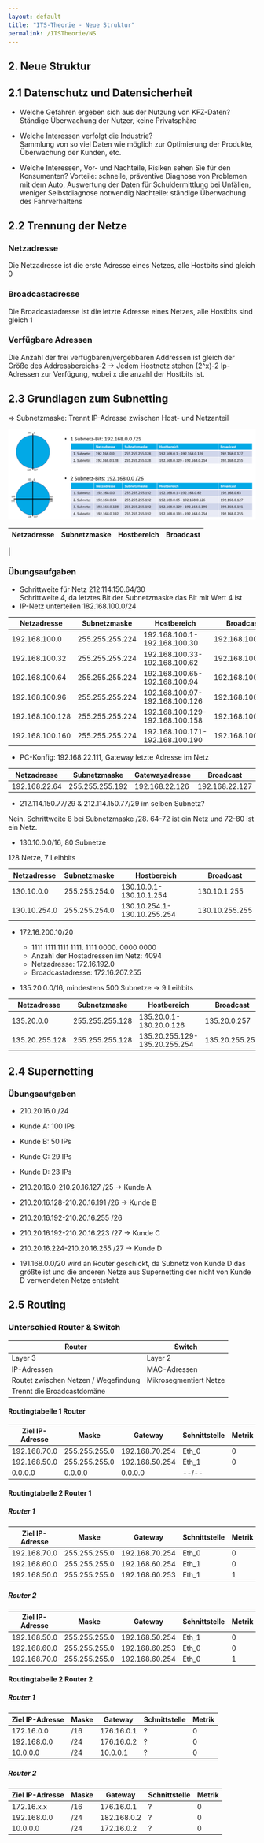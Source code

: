 ```yaml
---
layout: default
title: "ITS-Theorie - Neue Struktur"
permalink: /ITSTheorie/NS
---
```


## 2. Neue Struktur

## 2.1 Datenschutz und Datensicherheit

- Welche Gefahren ergeben sich aus der Nutzung von KFZ-Daten?<br>
Ständige Überwachung der Nutzer, keine Privatsphäre

- Welche Interessen verfolgt die Industrie?<br>
Sammlung von so viel Daten wie möglich zur Optimierung der Produkte, Überwachung der Kunden, etc.

- Welche Interessen, Vor- und Nachteile, Risiken sehen Sie für den Konsumenten?
Vorteile: schnelle, präventive Diagnose von Problemen mit dem Auto, Auswertung der Daten für Schuldermittlung bei Unfällen, weniger Selbstdiagnose notwendig
Nachteile: ständige Überwachung des Fahrverhaltens

## 2.2 Trennung der Netze

### Netzadresse

Die Netzadresse ist die erste Adresse eines Netzes, alle Hostbits sind gleich 0

### Broadcastadresse

Die Broadcastadresse ist die letzte Adresse eines Netzes, alle Hostbits sind gleich 1

### Verfügbare Adressen

Die Anzahl der frei verfügbaren/vergebbaren Addressen ist gleich der Größe des Addressbereichs-2
-> Jedem Hostnetz stehen (2^x)-2 Ip-Adressen zur Verfügung, wobei x die anzahl der Hostbits ist.

## 2.3 Grundlagen zum Subnetting

=> Subnetzmaske: Trennt IP-Adresse zwischen Host- und Netzanteil

![Subnetzkuchen](images/Subnetzkuchen.png)

|Netzadresse|Subnetzmaske|Hostbereich|Broadcast|
|--|--|--|--|
|

### Übungsaufgaben

- Schrittweite für Netz 212.114.150.64/30<br>
Schrittweite 4, da letztes Bit der Subnetzmaske das Bit mit Wert 4 ist
- IP-Netz unterteilen 182.168.100.0/24<br>

|Netzadresse|Subnetzmaske|Hostbereich|Broadcast|
|--|--|--|--|
|192.168.100.0|255.255.255.224|192.168.100.1-192.168.100.30|192.168.100.31|
|192.168.100.32|255.255.255.224|192.168.100.33-192.168.100.62|192.168.100.63|
|192.168.100.64|255.255.255.224|192.168.100.65-192.168.100.94|192.168.100.95|
|192.168.100.96|255.255.255.224|192.168.100.97-192.168.100.126|192.168.100.127|
192.168.100.128|255.255.255.224|192.168.100.129-192.168.100.158|192.168.100.159|
|192.168.100.160|255.255.255.224|192.168.100.171-192.168.100.190|192.168.100.191|

- PC-Konfig: 192.168.22.111, Gateway letzte Adresse im Netz

|Netzadresse|Subnetzmaske|Gatewayadresse|Broadcast|
|--|--|--|--|
|192.168.22.64|255.255.255.192|192.168.22.126|192.168.22.127|

- 212.114.150.77/29 & 212.114.150.77/29 im selben Subnetz?

Nein. Schrittweite 8 bei Subnetzmaske /28. 64-72 ist ein Netz und 72-80 ist ein Netz.

- 130.10.0.0/16, 80 Subnetze

128 Netze, 7 Leihbits

|Netzadresse|Subnetzmaske|Hostbereich|Broadcast|
|--|--|--|--|
|130.10.0.0|255.255.254.0|130.10.0.1-130.10.1.254|130.10.1.255|
|130.10.254.0|255.255.254.0|130.10.254.1-130.10.255.254|130.10.255.255|

- 172.16.200.10/20
  - 1111 1111.1111 1111. 1111 0000. 0000 0000
  - Anzahl der Hostadressen im Netz: 4094
  - Netzadresse: 172.16.192.0
  - Broadcastadresse: 172.16.207.255

- 135.20.0.0/16, mindestens 500 Subnetze -> 9 Leihbits

|Netzadresse|Subnetzmaske|Hostbereich|Broadcast|
|--|--|--|--|
|135.20.0.0|255.255.255.128|135.20.0.1-130.20.0.126|135.20.0.257|
|135.20.255.128|255.255.255.128|135.20.255.129-135.20.255.254|135.20.255.255|

## 2.4 Supernetting

### Übungsaufgaben

- 210.20.16.0 /24
- Kunde A: 100 IPs
- Kunde B: 50 IPs
- Kunde C: 29 IPs
- Kunde D: 23 IPs
- 210.20.16.0-210.20.16.127 /25 -> Kunde A
- 210.20.16.128-210.20.16.191 /26 -> Kunde B
- 210.20.16.192-210.20.16.255 /26
- 210.20.16.192-210.20.16.223 /27 -> Kunde C
- 210.20.16.224-210.20.16.255 /27 -> Kunde D

- 191.168.0.0/20 wird an Router geschickt, da Subnetz von Kunde D das größte ist und die anderen Netze aus Supernetting der nicht von Kunde D verwendeten Netze entsteht

## 2.5 Routing

### Unterschied Router & Switch

|Router|Switch|
|--|--|
|Layer 3 |Layer 2|
|IP-Adressen|MAC-Adressen|
|Routet zwischen Netzen / Wegefindung|Mikrosegmentiert Netze|
|Trennt die Broadcastdomäne||

#### Routingtabelle 1 Router

|Ziel IP-Adresse|Maske|Gateway|Schnittstelle|Metrik|
|--|--|--|--|--|
|192.168.70.0|255.255.255.0|192.168.70.254|Eth_0|0|
|192.168.50.0|255.255.255.0|192.168.50.254|Eth_1|0|
|0.0.0.0|0.0.0.0|0.0.0.0|--/--||

#### Routingtabelle 2 Router 1

##### Router 1

|Ziel IP-Adresse|Maske|Gateway|Schnittstelle|Metrik|
|--|--|--|--|--|
|192.168.70.0|255.255.255.0|192.168.70.254|Eth_0|0|
|192.168.60.0|255.255.255.0|192.168.60.254|Eth_1|0|
|192.168.50.0|255.255.255.0|192.168.60.253|Eth_1|1|

##### Router 2

|Ziel IP-Adresse|Maske|Gateway|Schnittstelle|Metrik|
|--|--|--|--|--|
|192.168.50.0|255.255.255.0|192.168.50.254|Eth_1|0|
|192.168.60.0|255.255.255.0|192.168.60.253|Eth_0|0|
|192.168.70.0|255.255.255.0|192.168.60.254|Eth_0|1|

#### Routingtabelle 2 Router 2

##### Router 1

|Ziel IP-Adresse|Maske|Gateway|Schnittstelle|Metrik|
|--|--|--|--|--|
|172.16.0.0|/16|176.16.0.1|?|0|
|192.168.0.0|/24|176.16.0.2|?|0|
|10.0.0.0|/24|10.0.0.1|?|0|

##### Router 2

|Ziel IP-Adresse|Maske|Gateway|Schnittstelle|Metrik|
|--|--|--|--|--|
|172.16.x.x|/16|176.16.0.1|?|0|
|192.168.0.0|/24|182.168.0.2|?|0|
|10.0.0.0|/24|172.16.0.2|?|0|
